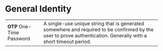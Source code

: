 # General Identity

|  |  |
| :--- | :--- |
| **OTP** One-Time Password | A single-use unique string that is generated somewhere and required to be confirmed by the user to prove authentication. Generally with a short timeout period. |

